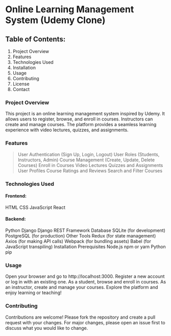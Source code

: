 # Online Learning Management System (Udemy Clone)

## Table of Contents:
1. Project Overview
2. Features
3. Technologies Used
4. Installation
5. Usage
6. Contributing
7. License
8. Contact
   
### Project Overview
This project is an online learning management system inspired by Udemy. It allows users to register, browse, and enroll in courses. Instructors can create and manage courses. The platform provides a seamless learning experience with video lectures, quizzes, and assignments.

### Features
>User Authentication (Sign Up, Login, Logout)
>User Roles (Students, Instructors, Admin)
>Course Management (Create, Update, Delete Courses)
>Enroll in Courses
>Video Lectures
>Quizzes and Assignments
>User Profiles
>Course Ratings and Reviews
>Search and Filter Courses

### Technologies Used

#### Frontend:
HTML
CSS
JavaScript
React

#### Backend:
Python
Django
Django REST Framework
Database
SQLite (for development)
PostgreSQL (for production)
Other Tools
Redux (for state management)
Axios (for making API calls)
Webpack (for bundling assets)
Babel (for JavaScript transpiling)
Installation
Prerequisites
Node.js
npm or yarn
Python
pip

### Usage
Open your browser and go to http://localhost:3000.
Register a new account or log in with an existing one.
As a student, browse and enroll in courses.
As an instructor, create and manage your courses.
Explore the platform and enjoy learning or teaching!

### Contributing
Contributions are welcome! Please fork the repository and create a pull request with your changes. For major changes, please open an issue first to discuss what you would like to change.
